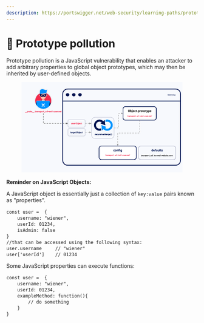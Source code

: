 ```yaml
---
description: https://portswigger.net/web-security/learning-paths/prototype-pollution
---
```


# 🐊 Prototype pollution

Prototype pollution is a JavaScript vulnerability that enables an attacker to add arbitrary properties to global object prototypes, which may then be inherited by user-defined objects.

<figure><img src="../../.gitbook/assets/image (19) (1).png" alt=""><figcaption></figcaption></figure>

**Reminder on JavaScript Objects:**

A JavaScript object is essentially just a collection of `key:value` pairs known as "properties".

```
const user =  {
    username: "wiener",
    userId: 01234,
    isAdmin: false
}
//that can be accessed using the following syntax:
user.username     // "wiener"
user['userId']    // 01234
```

Some JavaScript properties can execute functions:

```
const user =  {
    username: "wiener",
    userId: 01234,
    exampleMethod: function(){
        // do something
    }
}
```
